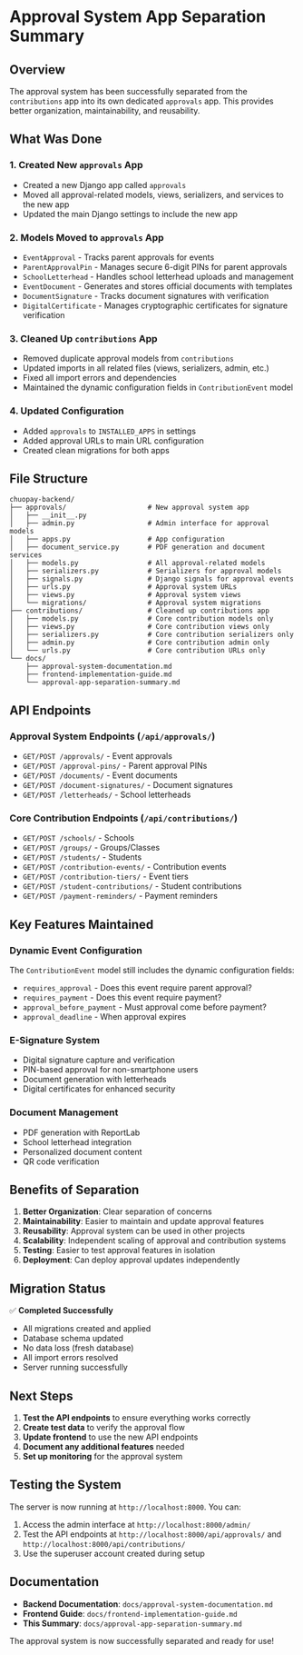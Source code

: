# Approval System App Separation Summary

## Overview

The approval system has been successfully separated from the `contributions` app into its own dedicated `approvals` app. This provides better organization, maintainability, and reusability.

## What Was Done

### 1. Created New `approvals` App

- Created a new Django app called `approvals`
- Moved all approval-related models, views, serializers, and services to the new app
- Updated the main Django settings to include the new app

### 2. Models Moved to `approvals` App

- `EventApproval` - Tracks parent approvals for events
- `ParentApprovalPin` - Manages secure 6-digit PINs for parent approvals
- `SchoolLetterhead` - Handles school letterhead uploads and management
- `EventDocument` - Generates and stores official documents with templates
- `DocumentSignature` - Tracks document signatures with verification
- `DigitalCertificate` - Manages cryptographic certificates for signature verification

### 3. Cleaned Up `contributions` App

- Removed duplicate approval models from `contributions`
- Updated imports in all related files (views, serializers, admin, etc.)
- Fixed all import errors and dependencies
- Maintained the dynamic configuration fields in `ContributionEvent` model

### 4. Updated Configuration

- Added `approvals` to `INSTALLED_APPS` in settings
- Added approval URLs to main URL configuration
- Created clean migrations for both apps

## File Structure

```
chuopay-backend/
├── approvals/                    # New approval system app
│   ├── __init__.py
│   ├── admin.py                  # Admin interface for approval models
│   ├── apps.py                   # App configuration
│   ├── document_service.py       # PDF generation and document services
│   ├── models.py                 # All approval-related models
│   ├── serializers.py            # Serializers for approval models
│   ├── signals.py                # Django signals for approval events
│   ├── urls.py                   # Approval system URLs
│   ├── views.py                  # Approval system views
│   └── migrations/               # Approval system migrations
├── contributions/                # Cleaned up contributions app
│   ├── models.py                 # Core contribution models only
│   ├── views.py                  # Core contribution views only
│   ├── serializers.py            # Core contribution serializers only
│   ├── admin.py                  # Core contribution admin only
│   └── urls.py                   # Core contribution URLs only
└── docs/
    ├── approval-system-documentation.md
    ├── frontend-implementation-guide.md
    └── approval-app-separation-summary.md
```

## API Endpoints

### Approval System Endpoints (`/api/approvals/`)

- `GET/POST /approvals/` - Event approvals
- `GET/POST /approval-pins/` - Parent approval PINs
- `GET/POST /documents/` - Event documents
- `GET/POST /document-signatures/` - Document signatures
- `GET/POST /letterheads/` - School letterheads

### Core Contribution Endpoints (`/api/contributions/`)

- `GET/POST /schools/` - Schools
- `GET/POST /groups/` - Groups/Classes
- `GET/POST /students/` - Students
- `GET/POST /contribution-events/` - Contribution events
- `GET/POST /contribution-tiers/` - Event tiers
- `GET/POST /student-contributions/` - Student contributions
- `GET/POST /payment-reminders/` - Payment reminders

## Key Features Maintained

### Dynamic Event Configuration

The `ContributionEvent` model still includes the dynamic configuration fields:

- `requires_approval` - Does this event require parent approval?
- `requires_payment` - Does this event require payment?
- `approval_before_payment` - Must approval come before payment?
- `approval_deadline` - When approval expires

### E-Signature System

- Digital signature capture and verification
- PIN-based approval for non-smartphone users
- Document generation with letterheads
- Digital certificates for enhanced security

### Document Management

- PDF generation with ReportLab
- School letterhead integration
- Personalized document content
- QR code verification

## Benefits of Separation

1. **Better Organization**: Clear separation of concerns
2. **Maintainability**: Easier to maintain and update approval features
3. **Reusability**: Approval system can be used in other projects
4. **Scalability**: Independent scaling of approval and contribution systems
5. **Testing**: Easier to test approval features in isolation
6. **Deployment**: Can deploy approval updates independently

## Migration Status

✅ **Completed Successfully**

- All migrations created and applied
- Database schema updated
- No data loss (fresh database)
- All import errors resolved
- Server running successfully

## Next Steps

1. **Test the API endpoints** to ensure everything works correctly
2. **Create test data** to verify the approval flow
3. **Update frontend** to use the new API endpoints
4. **Document any additional features** needed
5. **Set up monitoring** for the approval system

## Testing the System

The server is now running at `http://localhost:8000`. You can:

1. Access the admin interface at `http://localhost:8000/admin/`
2. Test the API endpoints at `http://localhost:8000/api/approvals/` and `http://localhost:8000/api/contributions/`
3. Use the superuser account created during setup

## Documentation

- **Backend Documentation**: `docs/approval-system-documentation.md`
- **Frontend Guide**: `docs/frontend-implementation-guide.md`
- **This Summary**: `docs/approval-app-separation-summary.md`

The approval system is now successfully separated and ready for use!
